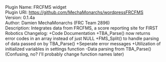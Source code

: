 Plugin Name: FRCFMS widget<br>
Plugin URI: https://github.com/MechaMonarchs/wordpressFRCFMS<br/>
Version: 0.1.4a<br/>
Author: Damien MechaMonarchs (FRC Team 2896)<br/>
Description: Integrates data from FRCFMS, a score reporting site for FIRST Robotics
Changelog:
+Code Documentation
+TBA_Parse() now returns error codes in an array instead of just NULL
+FMS_Split() to handle parsing of data passed on by TBA_Parse()
+Seperate error messages
+Utilization of initialized variables in settings function
-Data parsing from TBA_Parse() (Confusing, no? I'll probably change function names later)
